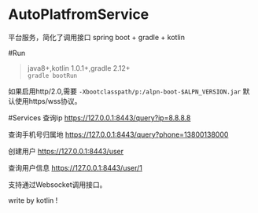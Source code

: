 # AutoPlatfromService
平台服务，简化了调用接口
spring boot + gradle + kotlin

#Run
> java8+,kotlin 1.0.1+,gradle 2.12+   
`gradle bootRun`

如果启用http/2.0,需要 `-Xbootclasspath/p:/alpn-boot-$ALPN_VERSION.jar`
默认使用https/wss协议。

#Services
查询ip
https://127.0.0.1:8443/query?ip=8.8.8.8

查询手机号归属地
https://127.0.0.1:8443/query?phone=13800138000

创建用户
https://127.0.0.1:8443/user

查询用户信息
https://127.0.0.1:8443/user/1

支持通过Websocket调用接口。

write by kotlin !
